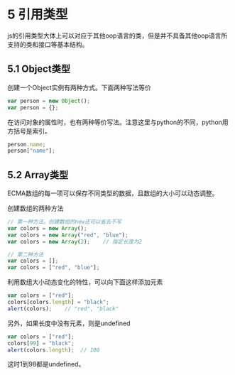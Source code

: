 # 5 引用类型

js的引用类型大体上可以对应于其他oop语言的类，但是并不具备其他oop语言所支持的类和接口等基本结构。

## 5.1 Object类型

创建一个Object实例有两种方式。下面两种写法等价

```js
var person = new Object();
var person = {};
```

在访问对象的属性时，也有两种等价写法。注意这里与python的不同，python用方括号是索引。

```js
person.name;
person["name"];
```

## 5.2 Array类型

ECMA数组的每一项可以保存不同类型的数据，且数组的大小可以动态调整。

创建数组的两种方法

```js
// 第一种方法，创建数组的new还可以省去不写
var colors = new Array();
var colors = new Array("red", "blue");
var colors = new Array(2);    // 指定长度为2

// 第二种方法
var colors = [];
var colors = ["red", "blue"];
```

利用数组大小动态变化的特性，可以向下面这样添加元素

```js
var colors = ["red"];
colors[colors.length] = "black";
alert(colors);    // "red", "black"
```

另外，如果长度中没有元素，则是undefined

```js
var colors = ["red"];
colors[99] = "black";
alert(colors.length);  // 100
```

这时1到98都是undefined。
